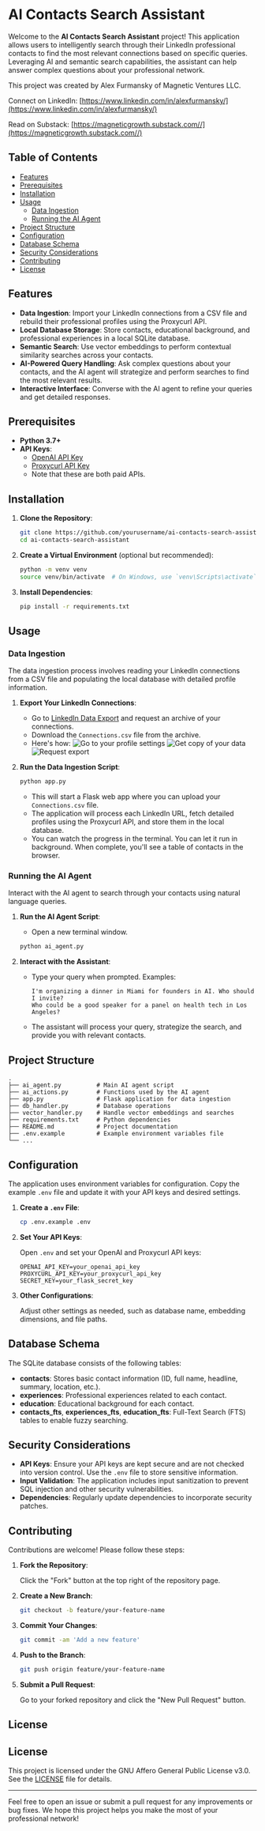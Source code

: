 # AI Contacts Search Assistant

Welcome to the **AI Contacts Search Assistant** project! This application allows users to intelligently search through their LinkedIn professional contacts to find the most relevant connections based on specific queries. Leveraging AI and semantic search capabilities, the assistant can help answer complex questions about your professional network.

This project was created by Alex Furmansky of Magnetic Ventures LLC.

Connect on LinkedIn: [https://www.linkedin.com/in/alexfurmansky/](https://www.linkedin.com/in/alexfurmansky/)

Read on Substack: [https://magneticgrowth.substack.com//](https://magneticgrowth.substack.com//)


## Table of Contents

- [Features](#features)
- [Prerequisites](#prerequisites)
- [Installation](#installation)
- [Usage](#usage)
  - [Data Ingestion](#data-ingestion)
  - [Running the AI Agent](#running-the-ai-agent)
- [Project Structure](#project-structure)
- [Configuration](#configuration)
- [Database Schema](#database-schema)
- [Security Considerations](#security-considerations)
- [Contributing](#contributing)
- [License](#license)

## Features

- **Data Ingestion**: Import your LinkedIn connections from a CSV file and rebuild their professional profiles using the Proxycurl API.
- **Local Database Storage**: Store contacts, educational background, and professional experiences in a local SQLite database.
- **Semantic Search**: Use vector embeddings to perform contextual similarity searches across your contacts.
- **AI-Powered Query Handling**: Ask complex questions about your contacts, and the AI agent will strategize and perform searches to find the most relevant results.
- **Interactive Interface**: Converse with the AI agent to refine your queries and get detailed responses.

## Prerequisites

- **Python 3.7+**
- **API Keys**:
  - [OpenAI API Key](https://platform.openai.com/account/api-keys)
  - [Proxycurl API Key](https://nubela.co/proxycurl)
  - Note that these are both paid APIs.

## Installation

1. **Clone the Repository**:

   ```bash
   git clone https://github.com/yourusername/ai-contacts-search-assistant.git
   cd ai-contacts-search-assistant
   ```

2. **Create a Virtual Environment** (optional but recommended):

   ```bash
   python -m venv venv
   source venv/bin/activate  # On Windows, use `venv\Scripts\activate`
   ```

3. **Install Dependencies**:

   ```bash
   pip install -r requirements.txt
   ```

## Usage

### Data Ingestion

The data ingestion process involves reading your LinkedIn connections from a CSV file and populating the local database with detailed profile information.

1. **Export Your LinkedIn Connections**:

   - Go to [LinkedIn Data Export](https://www.linkedin.com/psettings/member-data) and request an archive of your connections.
   - Download the `Connections.csv` file from the archive.
   - Here's how:
    ![Go to your profile settings](reference_images/LinkedIn1.png)
    ![Get copy of your data](reference_images/LinkedIn2.png)
    ![Request export](reference_images/LinkedIn3.png)


2. **Run the Data Ingestion Script**:

   ```bash
   python app.py
   ```

   - This will start a Flask web app where you can upload your `Connections.csv` file.
   - The application will process each LinkedIn URL, fetch detailed profiles using the Proxycurl API, and store them in the local database.
   - You can watch the progress in the terminal. You can let it run in background. When complete, you'll see a table of contacts in the browser.

### Running the AI Agent

Interact with the AI agent to search through your contacts using natural language queries.

1. **Run the AI Agent Script**:
    - Open a new terminal window.
   ```bash
   python ai_agent.py
   ```

2. **Interact with the Assistant**:

   - Type your query when prompted. Examples:

     ```
     I'm organizing a dinner in Miami for founders in AI. Who should I invite?
     Who could be a good speaker for a panel on health tech in Los Angeles?
     ```

   - The assistant will process your query, strategize the search, and provide you with relevant contacts.

## Project Structure

```plaintext
.
├── ai_agent.py          # Main AI agent script
├── ai_actions.py        # Functions used by the AI agent
├── app.py               # Flask application for data ingestion
├── db_handler.py        # Database operations
├── vector_handler.py    # Handle vector embeddings and searches
├── requirements.txt     # Python dependencies
├── README.md            # Project documentation
├── .env.example         # Example environment variables file
└── ...
```

## Configuration

The application uses environment variables for configuration. Copy the example `.env` file and update it with your API keys and desired settings.

1. **Create a `.env` File**:

   ```bash
   cp .env.example .env
   ```

2. **Set Your API Keys**:

   Open `.env` and set your OpenAI and Proxycurl API keys:

   ```env
   OPENAI_API_KEY=your_openai_api_key
   PROXYCURL_API_KEY=your_proxycurl_api_key
   SECRET_KEY=your_flask_secret_key
   ```

3. **Other Configurations**:

   Adjust other settings as needed, such as database name, embedding dimensions, and file paths.

## Database Schema

The SQLite database consists of the following tables:

- **contacts**: Stores basic contact information (ID, full name, headline, summary, location, etc.).
- **experiences**: Professional experiences related to each contact.
- **education**: Educational background for each contact.
- **contacts_fts**, **experiences_fts**, **education_fts**: Full-Text Search (FTS) tables to enable fuzzy searching.

## Security Considerations

- **API Keys**: Ensure your API keys are kept secure and are not checked into version control. Use the `.env` file to store sensitive information.
- **Input Validation**: The application includes input sanitization to prevent SQL injection and other security vulnerabilities.
- **Dependencies**: Regularly update dependencies to incorporate security patches.

## Contributing

Contributions are welcome! Please follow these steps:

1. **Fork the Repository**:

   Click the "Fork" button at the top right of the repository page.

2. **Create a New Branch**:

   ```bash
   git checkout -b feature/your-feature-name
   ```

3. **Commit Your Changes**:

   ```bash
   git commit -am 'Add a new feature'
   ```

4. **Push to the Branch**:

   ```bash
   git push origin feature/your-feature-name
   ```

5. **Submit a Pull Request**:

   Go to your forked repository and click the "New Pull Request" button.

## License

   ## License

   This project is licensed under the GNU Affero General Public License v3.0. See the [LICENSE](LICENSE) file for details.

---

Feel free to open an issue or submit a pull request for any improvements or bug fixes. We hope this project helps you make the most of your professional network!